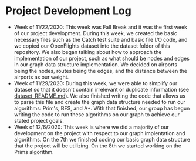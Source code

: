 # Project Development Log

- Week of 11/22/2020:
This week was Fall Break and it was the first week of our project development. During this week, we created the basic necessary files such as the Catch test suite and basic file I/O code, and we copied our OpenFlights dataset into the dataset folder of this repository. We also began talking about how to approach the implementation of our project, such as what should be nodes and edges in our graph data structure implementation. We decided on airports being the nodes, routes being the edges, and the distance between the airports as our weight.
- Week of 11/29/2020:
During this week, we were able to simplify our dataset so that it doesn't contain irrelevant or duplicate information (see [dataset_README.md](dataset/dataset_README.md)). We also finished writing the code that allows us to parse this file and create the graph data structure needed to run our algorithms: Prim's, BFS, and A*. With that finished, our group has begun writing the code to run these algorithms on our graph to achieve our stated project goals.
- Week of 12/6/2020:
This week is where we did a majority of our development on the project with respect to our graph implentation and algorithms. On the 7th we finished coding our basic graph data structure that the project will be utilizing. On the 8th we started working on the Prims algorithm.